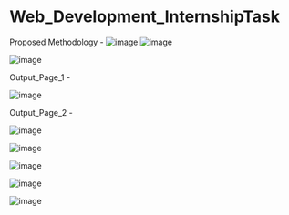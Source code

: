 # Web_Development_InternshipTask

Proposed Methodology -
![image](https://user-images.githubusercontent.com/71064296/123556334-537b5000-d7a8-11eb-8597-b9d48a0a717c.png)
![image](https://user-images.githubusercontent.com/71064296/123556340-62620280-d7a8-11eb-866a-f512eedd6296.png)

![image](https://user-images.githubusercontent.com/71064296/123556293-026b5c00-d7a8-11eb-82eb-eb75a619f9cb.png)

Output_Page_1 -

![image](https://user-images.githubusercontent.com/71064296/123556081-f03cee00-d7a6-11eb-984c-33056a096a42.png)

Output_Page_2 - 

![image](https://user-images.githubusercontent.com/71064296/123556125-1febf600-d7a7-11eb-8c4e-47bb458eae89.png)

![image](https://user-images.githubusercontent.com/71064296/123556148-3003d580-d7a7-11eb-95a8-f73daf05d5dc.png)

![image](https://user-images.githubusercontent.com/71064296/123556162-4316a580-d7a7-11eb-8d48-c318c26f215f.png)

![image](https://user-images.githubusercontent.com/71064296/123556175-51fd5800-d7a7-11eb-87b4-d2594353147d.png)

![image](https://user-images.githubusercontent.com/71064296/123556186-64779180-d7a7-11eb-8922-7a6c9fbdb745.png)
